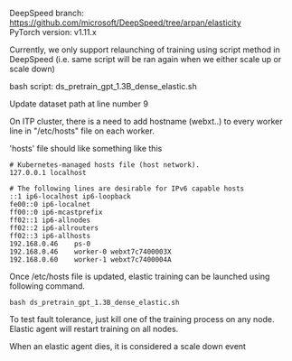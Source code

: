 DeepSpeed branch: https://github.com/microsoft/DeepSpeed/tree/arpan/elasticity  
PyTorch version: v1.11.x

Currently, we only support relaunching of training using script method in DeepSpeed (i.e. same script will be ran again when we either scale up or scale down)

bash script: ds_pretrain_gpt_1.3B_dense_elastic.sh

Update dataset path at line number 9


On ITP cluster, there is a need to add hostname (webxt..) to every worker line in "/etc/hosts" file on each worker.

'hosts' file should like something like this

````
# Kubernetes-managed hosts file (host network).
127.0.0.1 localhost

# The following lines are desirable for IPv6 capable hosts
::1 ip6-localhost ip6-loopback
fe00::0 ip6-localnet
ff00::0 ip6-mcastprefix
ff02::1 ip6-allnodes
ff02::2 ip6-allrouters
ff02::3 ip6-allhosts
192.168.0.46    ps-0
192.168.0.46    worker-0 webxt7c7400003X
192.168.0.60    worker-1 webxt7c7400004A
````


Once /etc/hosts file is updated, elastic training can be launched using following command. 

````
bash ds_pretrain_gpt_1.3B_dense_elastic.sh

````

To test fault tolerance, just kill one of the training process on any node. Elastic agent will restart training on all nodes. 

When an elastic agent dies, it is considered a scale down event




